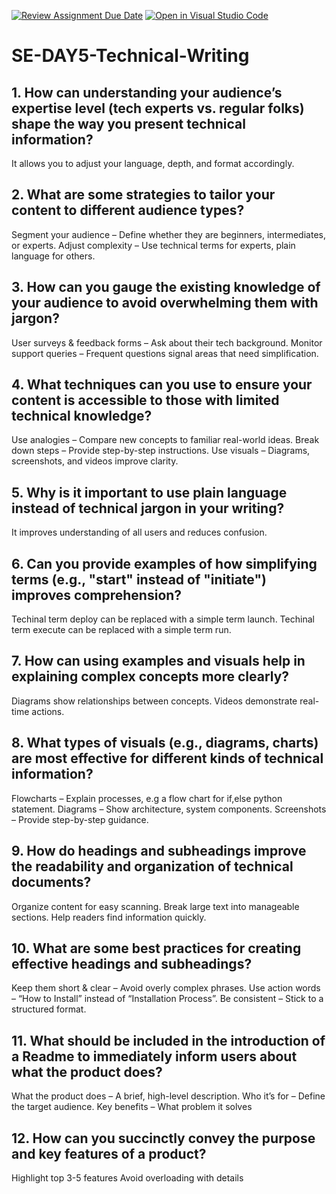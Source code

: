[![Review Assignment Due Date](https://classroom.github.com/assets/deadline-readme-button-22041afd0340ce965d47ae6ef1cefeee28c7c493a6346c4f15d667ab976d596c.svg)](https://classroom.github.com/a/zsAR-pyY)
[![Open in Visual Studio Code](https://classroom.github.com/assets/open-in-vscode-2e0aaae1b6195c2367325f4f02e2d04e9abb55f0b24a779b69b11b9e10269abc.svg)](https://classroom.github.com/online_ide?assignment_repo_id=18817644&assignment_repo_type=AssignmentRepo)
# SE-DAY5-Technical-Writing
## 1. How can understanding your audience’s expertise level (tech experts vs. regular folks) shape the way you present technical information?
It allows you to adjust your language, depth, and format accordingly.

## 2. What are some strategies to tailor your content to different audience types?
Segment your audience – Define whether they are beginners, intermediates, or experts.
Adjust complexity – Use technical terms for experts, plain language for others.

## 3. How can you gauge the existing knowledge of your audience to avoid overwhelming them with jargon?
 User surveys & feedback forms – Ask about their tech background.
Monitor support queries – Frequent questions signal areas that need simplification.

## 4. What techniques can you use to ensure your content is accessible to those with limited technical knowledge?
Use analogies – Compare new concepts to familiar real-world ideas.
Break down steps – Provide step-by-step instructions.
Use visuals – Diagrams, screenshots, and videos improve clarity.

## 5. Why is it important to use plain language instead of technical jargon in your writing?
It improves understanding of all users and reduces confusion.

## 6. Can you provide examples of how simplifying terms (e.g., "start" instead of "initiate") improves comprehension?
Techinal term deploy can be replaced with a simple term launch.
Techinal term execute can be replaced with a simple term run.

## 7. How can using examples and visuals help in explaining complex concepts more clearly?
Diagrams show relationships between concepts.
Videos demonstrate real-time actions.

## 8. What types of visuals (e.g., diagrams, charts) are most effective for different kinds of technical information?
Flowcharts – Explain processes, e.g a flow chart for if,else python statement.
Diagrams – Show architecture, system components.
Screenshots – Provide step-by-step guidance.

## 9. How do headings and subheadings improve the readability and organization of technical documents?
Organize content for easy scanning.
Break large text into manageable sections.
Help readers find information quickly.

## 10. What are some best practices for creating effective headings and subheadings?
Keep them short & clear – Avoid overly complex phrases.
Use action words – “How to Install” instead of “Installation Process”.
Be consistent – Stick to a structured format.

## 11. What should be included in the introduction of a Readme to immediately inform users about what the product does?
What the product does – A brief, high-level description.
Who it’s for – Define the target audience.
Key benefits – What problem it solves

## 12. How can you succinctly convey the purpose and key features of a product?
Highlight top 3-5 features
Avoid overloading with details
